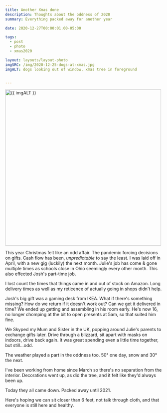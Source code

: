 ```yaml
---
title: Another Xmas done
description: Thoughts about the oddness of 2020
summary: Everything packed away for another year

date: 2020-12-27T00:00:01.00-05:00

tags:
  - post
  - photo
  - xmas2020

layout: layouts/layout-photo
imgSRC: /img/2020-12-25-dogs-at-xmas.jpg
imgALT: dogs looking out of window, xmas tree in foreground


---
```

<p><img class="u-photo img-polaroid" src="{{ imgSRC }}" alt="{{ imgALT }}" width="500" height="500"></p>

This year Christmas felt like an odd affair. The pandemic forcing decisions on gifts. Cash flow has been, <em>unpredictable</em> to say the least. I was laid off in April, with a new gig (luckily) the next month. Julie's job has come & gone multiple times as schools close in Ohio seemingly every other month. This also effected Josh's part-time job.

I lost count the times that things came in and out of stock on Amazon. Long delivery times as well as my reticence of actually going in shops didn't help.

Josh's big gift was a gaming desk from IKEA. What if there's something missing? How do we return if it doesn't work out? Can we get it delivered in time? We ended up getting and assembling in his room early. He's now 16, no longer chomping at the bit to open presents at 5am, so that suited him fine.

We Skyped my Mum and Sister in the UK, popping around Julie's parents to exchange gifts later. Drive through a blizzard, sit apart with masks on indoors, drive back again. It was great spending even a little time together, but still...odd.

The weather played a part in the oddness too. 50&deg; one day, snow and 30&deg; the next.

I've been working from home since March so there's no separation from the interior. Decorations went up, as did the tree, and it felt like they'd always been up.

Today they all came down. Packed away until 2021.

Here's hoping we can sit closer than 6 feet, not talk through cloth, and that everyone is still here and healthy.





